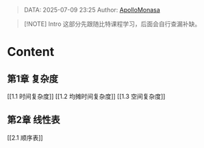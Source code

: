 > DATA: 2025-07-09 23:25
> Author: [ApolloMonasa](https://github.com/ApolloMonasa)


> [!NOTE] Intro
> 这部分先跟随比特课程学习，后面会自行查漏补缺。
# Content
## 第1章 复杂度
[[1.1 时间复杂度]]
[[1.2 均摊时间复杂度]]
[[1.3 空间复杂度]]
## 第2章 线性表
[[2.1 顺序表]]
